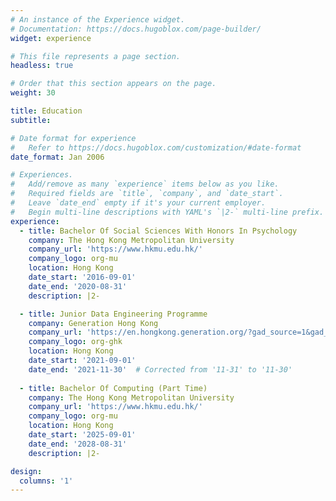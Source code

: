 ```yaml
---
# An instance of the Experience widget.
# Documentation: https://docs.hugoblox.com/page-builder/
widget: experience

# This file represents a page section.
headless: true

# Order that this section appears on the page.
weight: 30

title: Education
subtitle:

# Date format for experience
#   Refer to https://docs.hugoblox.com/customization/#date-format
date_format: Jan 2006

# Experiences.
#   Add/remove as many `experience` items below as you like.
#   Required fields are `title`, `company`, and `date_start`.
#   Leave `date_end` empty if it's your current employer.
#   Begin multi-line descriptions with YAML's `|2-` multi-line prefix.
experience:
  - title: Bachelor Of Social Sciences With Honors In Psychology
    company: The Hong Kong Metropolitan University
    company_url: 'https://www.hkmu.edu.hk/'
    company_logo: org-mu
    location: Hong Kong
    date_start: '2016-09-01'
    date_end: '2020-08-31'
    description: |2-

  - title: Junior Data Engineering Programme
    company: Generation Hong Kong
    company_url: 'https://en.hongkong.generation.org/?gad_source=1&gad_campaignid=22431345017&gbraid=0AAAAADCH7KUFzxfMkIUe8RK58G9CQWjp6&gclid=CjwKCAjwpOfHBhAxEiwAm1SwEiXk89bwXSt8zEhny9Ms1qSTYgzjzrtmQJm7PeNXObpNnwf6TghrbRoC3E0QAvD_BwE'
    company_logo: org-ghk
    location: Hong Kong
    date_start: '2021-09-01'
    date_end: '2021-11-30'  # Corrected from '11-31' to '11-30'
   
  - title: Bachelor Of Computing (Part Time)
    company: The Hong Kong Metropolitan University
    company_url: 'https://www.hkmu.edu.hk/'
    company_logo: org-mu
    location: Hong Kong
    date_start: '2025-09-01'
    date_end: '2028-08-31'
    description: |2-

design:
  columns: '1'
---
```

